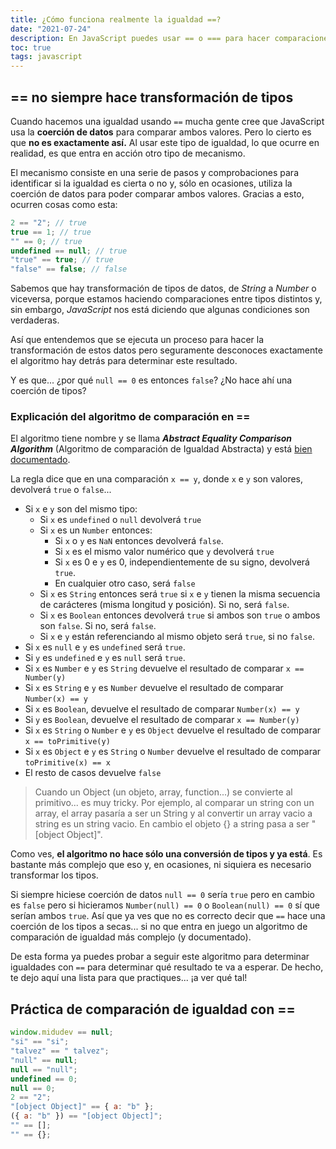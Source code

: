 ```yaml
---
title: ¿Cómo funciona realmente la igualdad ==?
date: "2021-07-24"
description: En JavaScript puedes usar == o === para hacer comparaciones. Deberías usar siempre el estricto pero te explico como funciona el ==.
toc: true
tags: javascript
---
```


## == no siempre hace transformación de tipos

Cuando hacemos una igualdad usando `==` mucha gente cree que JavaScript usa la **coerción de datos** para comparar ambos valores. Pero lo cierto es que **no es exactamente así.** Al usar este tipo de igualdad, lo que ocurre en realidad, es que entra en acción otro tipo de mecanismo.

El mecanismo consiste en una serie de pasos y comprobaciones para identificar si la igualdad es cierta o no y, sólo en ocasiones, utiliza la coerción de datos para poder comparar ambos valores. Gracias a esto, ocurren cosas como esta:

```javascript
2 == "2"; // true
true == 1; // true
"" == 0; // true
undefined == null; // true
"true" == true; // true
"false" == false; // false
```

Sabemos que hay transformación de tipos de datos, de _String_ a _Number_ o viceversa, porque estamos haciendo comparaciones entre tipos distintos y, sin embargo, _JavaScript_ nos está diciendo que algunas condiciones son verdaderas.

Así que entendemos que se ejecuta un proceso para hacer la transformación de estos datos pero seguramente desconoces exactamente el algoritmo hay detrás para determinar este resultado.

Y es que... ¿por qué `null == 0` es entonces `false`? ¿No hace ahí una coerción de tipos?

### Explicación del algoritmo de comparación en ==

El algoritmo tiene nombre y se llama **_Abstract Equality Comparison Algorithm_** (Algoritmo de comparación de Igualdad Abstracta) y está [bien documentado][Ref].

La regla dice que en una comparación `x == y`, donde `x` e `y` son valores, devolverá `true` o `false`...

- Si `x` e `y` son del mismo tipo:
  - Si `x` es `undefined` o `null` devolverá `true`
  - Si `x` es un `Number` entonces:
    - Si `x` o `y` es `NaN` entonces devolverá `false`.
    - Si `x` es el mismo valor numérico que `y` devolverá `true`
    - Si `x` es 0 e `y` es 0, independientemente de su signo, devolverá `true`.
    - En cualquier otro caso, será `false`
  - Si `x` es `String` entonces será `true` si `x` e `y` tienen la misma secuencia de carácteres (misma longitud y posición). Si no, será `false`.
  - Si `x` es `Boolean` entonces devolverá `true` si ambos son `true` o ambos son `false`. Si no, será `false`.
  - Si `x` e `y` están referenciando al mismo objeto será `true`, si no `false`.
- Si `x` es `null` e `y` es `undefined` será `true`.
- Si `y` es `undefined` e `y` es `null` será `true`.
- Si `x` es `Number` e `y` es `String` devuelve el resultado de comparar `x == Number(y)`
- Si `x` es `String` e `y` es `Number` devuelve el resultado de comparar `Number(x) == y`
- Si `x` es `Boolean`, devuelve el resultado de comparar `Number(x) == y`
- Si `y` es `Boolean`, devuelve el resultado de comparar `x == Number(y)`
- Si `x` es `String` o `Number` e `y` es `Object` devuelve el resultado de comparar `x == toPrimitive(y)`
- Si `x` es `Object` e `y` es `String` o `Number` devuelve el resultado de comparar `toPrimitive(x) == x`
- El resto de casos devuelve `false`

> Cuando un Object (un objeto, array, function...) se convierte al primitivo... es muy tricky. Por ejemplo, al comparar un string con un array, el array pasaría a ser un String y al convertir un array vacio a string es un string vacio. En cambio el objeto {} a string pasa a ser "[object Object]".

Como ves, **el algoritmo no hace sólo una conversión de tipos y ya está**. Es bastante más complejo que eso y, en ocasiones, ni siquiera es necesario transformar los tipos.

Si siempre hiciese coerción de datos `null == 0` sería `true` pero en cambio es `false` pero si hicieramos `Number(null) == 0` o `Boolean(null) == 0` sí que serían ambos `true`. Así que ya ves que no es correcto decir que `==` hace una coerción de los tipos a secas... si no que entra en juego un algoritmo de comparación de igualdad más complejo (y documentado).

De esta forma ya puedes probar a seguir este algoritmo para determinar igualdades con `==` para determinar qué resultado te va a esperar. De hecho, te dejo aquí una lista para que practiques... ¡a ver qué tal!

## Práctica de comparación de igualdad con ==

```javascript
window.midudev == null;
"si" == "si";
"talvez" == " talvez";
"null" == null;
null == "null";
undefined == 0;
null == 0;
2 == "2";
"[object Object]" == { a: "b" };
({ a: "b" }) == "[object Object]";
"" == [];
"" == {};
```

[Ref]: https://262.ecma-international.org/5.1/#sec-11.9.3 "The Abstract Equality Comparison Algorithm"
